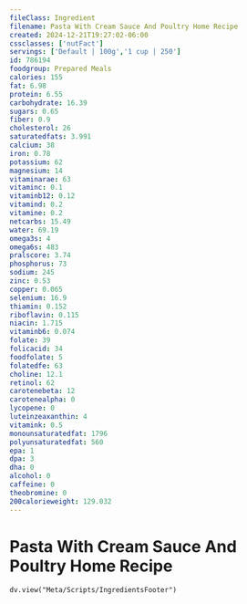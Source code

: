 ```yaml
---
fileClass: Ingredient
filename: Pasta With Cream Sauce And Poultry Home Recipe
created: 2024-12-21T19:27:02-06:00
cssclasses: ['nutFact']
servings: ['Default | 100g','1 cup | 250']
id: 786194
foodgroup: Prepared Meals
calories: 155
fat: 6.98
protein: 6.55
carbohydrate: 16.39
sugars: 0.65
fiber: 0.9
cholesterol: 26
saturatedfats: 3.991
calcium: 38
iron: 0.78
potassium: 62
magnesium: 14
vitaminarae: 63
vitaminc: 0.1
vitaminb12: 0.12
vitamind: 0.2
vitamine: 0.2
netcarbs: 15.49
water: 69.19
omega3s: 4
omega6s: 483
pralscore: 3.74
phosphorus: 73
sodium: 245
zinc: 0.53
copper: 0.065
selenium: 16.9
thiamin: 0.152
riboflavin: 0.115
niacin: 1.715
vitaminb6: 0.074
folate: 39
folicacid: 34
foodfolate: 5
folatedfe: 63
choline: 12.1
retinol: 62
carotenebeta: 12
carotenealpha: 0
lycopene: 0
luteinzeaxanthin: 4
vitamink: 0.5
monounsaturatedfat: 1796
polyunsaturatedfat: 560
epa: 1
dpa: 3
dha: 0
alcohol: 0
caffeine: 0
theobromine: 0
200calorieweight: 129.032
---
```


# Pasta With Cream Sauce And Poultry Home Recipe

```dataviewjs
dv.view("Meta/Scripts/IngredientsFooter")
```